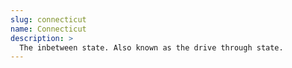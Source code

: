 ```yaml
---
slug: connecticut
name: Connecticut
description: >
  The inbetween state. Also known as the drive through state.
---
```

